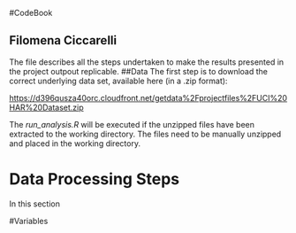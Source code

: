#CodeBook
## Filomena Ciccarelli
The file describes all the steps undertaken to make the results presented in the project outpout replicable.
##Data
The first step is to download the correct underlying data set, available here (in a .zip format):

https://d396qusza40orc.cloudfront.net/getdata%2Fprojectfiles%2FUCI%20HAR%20Dataset.zip

The *run_analysis.R* will be executed if the unzipped files have been extracted to the working directory. The files need to be manually unzipped and placed in the working directory.

# Data Processing Steps
In this section 

#Variables
